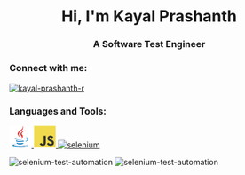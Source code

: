 <h1 align="center">Hi, I'm Kayal Prashanth</h1>
<h3 align="center">A Software Test Engineer</h3>

<h3 align="left">Connect with me:</h3>
<p align="left">
<a href="https://linkedin.com/in/kayal-prashanth-r" target="blank"><img align="center" src="https://raw.githubusercontent.com/rahuldkjain/github-profile-readme-generator/master/src/images/icons/Social/linked-in-alt.svg" alt="kayal-prashanth-r" height="30" width="40" /></a>
</p>

<h3 align="left">Languages and Tools:</h3>
<p align="left"> <a href="https://www.java.com" target="_blank" rel="noreferrer"> <img src="https://raw.githubusercontent.com/devicons/devicon/master/icons/java/java-original.svg" alt="java" width="40" height="40"/> </a> <a href="https://developer.mozilla.org/en-US/docs/Web/JavaScript" target="_blank" rel="noreferrer"> <img src="https://raw.githubusercontent.com/devicons/devicon/master/icons/javascript/javascript-original.svg" alt="javascript" width="40" height="40"/> </a> <a href="https://www.selenium.dev" target="_blank" rel="noreferrer"> <img src="https://raw.githubusercontent.com/detain/svg-logos/780f25886640cef088af994181646db2f6b1a3f8/svg/selenium-logo.svg" alt="selenium" width="40" height="40"/> </a> </p>
<img width="50" height="50" src="https://img.icons8.com/ios-filled/50/selenium-test-automation.png" alt="selenium-test-automation"/>
<img width="50" height="50" src="https://img.icons8.com/ios/50/selenium-test-automation.png" alt="selenium-test-automation"/>
